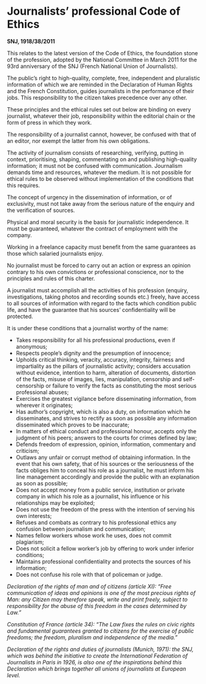  

# Journalists’ professional Code of Ethics

**SNJ, 1918/38/2011**

This relates to the latest version of the Code of Ethics, the foundation stone of the profession, adopted by the National Committee in March 2011 for the 93rd anniversary of the SNJ (French National Union of Journalists).



The public’s right to high-quality, complete, free, independent and pluralistic information of which we are reminded in the Declaration of Human Rights and the French Constitution, guides journalists in the performance of their jobs. This responsibility to the citizen takes precedence over any other.

These principles and the ethical rules set out below are binding on every journalist, whatever their job, responsibility within the editorial chain or the form of press in which they work.

The responsibility of a journalist cannot, however, be confused with that of an editor, nor exempt the latter from his own obligations.

The activity of journalism consists of researching, verifying, putting in context, prioritising, shaping, commentating on and publishing high-quality information; it must not be confused with communication. Journalism demands time and resources, whatever the medium. It is not possible for ethical rules to be observed without implementation of the conditions that this requires.

The concept of urgency in the dissemination of information, or of exclusivity, must not take away from the serious nature of the enquiry and the verification of sources.

Physical and moral security is the basis for journalistic independence. It must be guaranteed, whatever the contract of employment with the company.

Working in a freelance capacity must benefit from the same guarantees as those which salaried journalists enjoy.

No journalist must be forced to carry out an action or express an opinion contrary to his own convictions or professional conscience, nor to the principles and rules of this charter.

A journalist must accomplish all the activities of his profession (enquiry, investigations, taking photos and recording sounds etc.) freely, have access to all sources of information with regard to the facts which condition public life, and have the guarantee that his sources’ confidentiality will be protected.

It is under these conditions that a journalist worthy of the name:

- Takes responsibility for all his professional productions, even if anonymous;
- Respects people’s dignity and the presumption of innocence;
- Upholds critical thinking, veracity, accuracy, integrity, fairness and impartiality as the pillars of journalistic activity; considers accusation without evidence, intention to harm, alteration of documents, distortion of the facts, misuse of images, lies, manipulation, censorship and self-censorship or failure to verify the facts as constituting the most serious professional abuses;
- Exercises the greatest vigilance before disseminating information, from wherever it originates;
- Has author’s copyright, which is also a duty, on information which he disseminates, and strives to rectify as soon as possible any information disseminated which proves to be inaccurate;
- In matters of ethical conduct and professional honour, accepts only the judgment of his peers; answers to the courts for crimes defined by law;
- Defends freedom of expression, opinion, information, commentary and criticism;
- Outlaws any unfair or corrupt method of obtaining information. In the event that his own safety, that of his sources or the seriousness of the facts obliges him to conceal his role as a journalist, he must inform his line management accordingly and provide the public with an explanation as soon as possible;
- Does not accept money from a public service, institution or private company in which his role as a journalist, his influence or his relationships may be exploited;
- Does not use the freedom of the press with the intention of serving his own interests;
- Refuses and combats as contrary to his professional ethics any confusion between journalism and communication;
- Names fellow workers whose work he uses, does not commit plagiarism;
- Does not solicit a fellow worker’s job by offering to work under inferior conditions;
- Maintains professional confidentiality and protects the sources of his information;
- Does not confuse his role with that of policeman or judge.



*Declaration of the rights of man and of citizens (article XI): “Free communication of ideas and opinions is one of the most precious rights of Man: any Citizen may therefore speak, write and print freely, subject to responsibility for the abuse of this freedom in the cases determined by Law.”*

*Constitution of France (article 34): “The Law fixes the rules on civic rights and fundamental guarantees granted to citizens for the exercise of public freedoms; the freedom, pluralism and independence of the media.”*

*Declaration of the rights and duties of journalists (Munich, 1971): the SNJ, which was behind the initiative to create the International Federation of Journalists in Paris in 1926, is also one of the inspirations behind this Declaration which brings together all unions of journalists at European level.*
